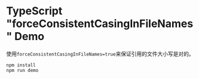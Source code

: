TypeScript "forceConsistentCasingInFileNames" Demo
===========================

使用`forceConsistentCasingInFileNames=true`来保证引用的文件大小写是对的。

```
npm install
npm run demo
```
